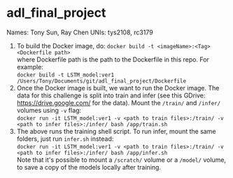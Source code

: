 # adl_final_project
Names: Tony Sun, Ray Chen
UNIs: tys2108, rc3179

1. To build the Docker image, do: `docker build -t <imageName>:<Tag> <Dockerfile path>`  
where Dockerfile path is the path to the Dockerfile in this repo. For example:  
`docker build -t LSTM_model:ver1 /Users/Tony/Documents/git/adl_final_project/Dockerfile`  
2. Once the Docker image is built, we want to run the Docker image. The data for this challenge is split into train and infer (see this GDrive: https://drive.google.com/ for the data). Mount the `/train/` and `/infer/` volumes using `-v` flag:  
`docker run -it LSTM_model:ver1 -v <path to train files>:/train/ -v <path to infer files>:/infer/ bash /app/train.sh`  
3. The above runs the training shell script. To run infer, mount the same folders, just run `infer.sh` instead:  
`docker run -it LSTM_model:ver1 -v <path to train files>:/train/ -v <path to infer files>:/infer/ bash /app/infer.sh`  
Note that it's possible to mount a `/scratch/` volume or a `/model/` volume, to save a copy of the models locally after training.

